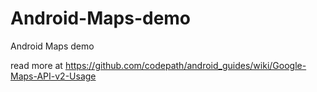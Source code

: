 # Android-Maps-demo
Android Maps demo

read more at https://github.com/codepath/android_guides/wiki/Google-Maps-API-v2-Usage
